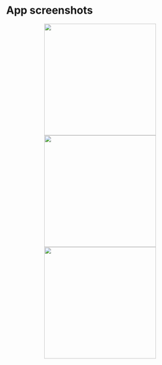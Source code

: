 # App screenshots

<div align="center">
  <img src="https://github.com/flowykk/cardGame/assets/71427624/4c1a7a1d-bd9e-4a94-89cf-c96f3f242f88" width="300"> 
  <img src="https://github.com/flowykk/cardGame/assets/71427624/52ee1ede-8a47-40c1-ba71-325193a78845" width="300"> 
  <img src="https://github.com/flowykk/cardGame/assets/71427624/4fbf44ed-e886-4a93-a672-07651ea97378" width="300"> 
</div>
